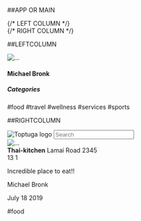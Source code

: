 ##APP OR MAIN
<div>
        <div className="container-fluid">
          <div className="row">
            {/* LEFT COLUMN */}
          <div id="leftCol" className="col-3 p-0 ">
            <LeftCol />
             </div>
              {/* RIGHT COLUMN */}
             <div id="rightCol" className="col-9 p-0 ">
              <RightCol />
             </div>
          </div>
        </div>
      </div>
      
##LEFTCOLUMN
 <div>
        <nav className="navbar navbar-light bg-light w-100 d-flex flex-column alig">
          <div className="imageWrapper ">
            <img src={profile} alt="..." className="img-thumbnail">
            </img>
          </div>
          <h4 className="small ">Michael Bronk</h4>
        </nav>
        <div className="wrap p-2">
          <div className="card-footer bg-transparent border-dark">
            <h5 className="lead small text-uppercase font-weight-bold">Categories</h5>
            <span className="badge badge-dark">#food</span> <span className="badge badge-dark">#travel</span> <span className="badge badge-dark">#wellness</span> <span className="badge badge-dark">#services</span>
            <span className="badge badge-dark">#sports</span>
          </div>
        </div>
      </div>

##RIGHTCOLUMN
  <div >
        <nav id='rightNav' className="navbar w-100 border-bottom ">
          <img id='logo' src={logo} alt="Toptuga logo"></img>
          <input className="form-control w-50" placeholder="Search" type="text" />
        </nav>
        <div id="dataDisplay" className="container-fluid mt-3">
          <div id="cardWrap" className=" p-3">
            <div className="card mt-3 mb-3" >
              <div className="card-body">
                <div className="wrapper">
                  <div className="row">
                    <div className="col-3 p-0">
                      <div className="imageWrapper "> <img src={food} alt="..." className="img-thumbnail"></img> </div>
                    </div>
                    <div className="col-9 d-flex flex-column"> <span><b>Thai-kitchen</b></span> <span><b><i className="far fa-address-book"></i> </b>Lamai Road 2345</span>
                      <div>
                        <span><b><i className="far fa-thumbs-up"></i> </b>13</span>
                        <span><b><i className="far fa-thumbs-down"></i> </b>1</span>
                      </div>
                      <p className="m-0"><b><i className="far fa-sticky-note"></i> </b> Incredible place to eat!!</p>
                      <p className="m-0"><b><i className="fas fa-at"></i> </b> Michael Bronk</p>
                      <p className="m-0"><b><i className="far fa-calendar-alt"></i> </b> July 18 2019</p>
                      <span className="badge badge-dark">#food</span>
                    </div>
                  </div>
                </div>
              </div>
            </div>
          </div>
        </div>
      </div>

    